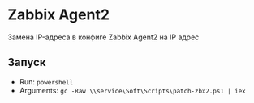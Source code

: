 # Zabbix Agent2

Замена IP-адреса в конфиге Zabbix Agent2 на IP адрес

## Запуск

+ Run: `powershell`
+ Arguments: `gc -Raw \\service\Soft\Scripts\patch-zbx2.ps1 | iex`
